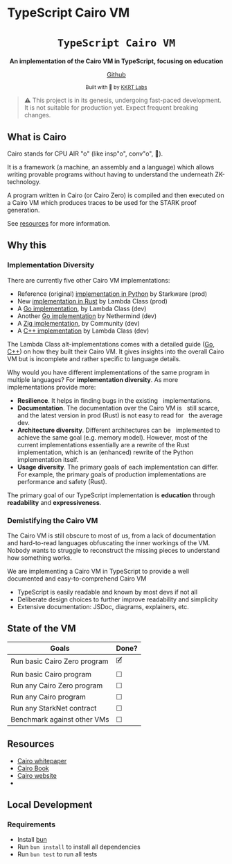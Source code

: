 # TypeScript Cairo VM

<div align="center">
  <h1><code>TypeScript Cairo VM</code></h1>

<strong>An implementation of the Cairo VM in TypeScript, focusing on
education</strong>

[Github](https://github.com/kkrt-labs/cairo-vm-ts)

<sub>Built with 🥕 by <a href="https://twitter.com/KakarotZkEvm">KKRT
Labs</a></sub>

</div>

> ⚠️ This project is in its genesis, undergoing fast-paced development. It is
> not suitable for production yet. Expect frequent breaking changes.

## What is Cairo

Cairo stands for CPU AIR "o" (like insp"o", conv"o", 🤔).

It is a framework (a machine, an assembly and a language) which allows writing
provable programs without having to understand the underneath ZK-technology.

A program written in Cairo (or Cairo Zero) is compiled and then executed on a
Cairo VM which produces traces to be used for the STARK proof generation.

See [resources](#resources) for more information.

## Why this

### Implementation Diversity

There are currently five other Cairo VM implementations:

<!-- Should I add the cairo vm in gs ? and 'oriac', a toy vm in rust -->

- Reference (original)
  [implementation in Python](https://github.com/starkware-libs/cairo-lang) by
  Starkware (prod)
- New [implementation in Rust](https://github.com/lambdaclass/cairo-vm) by
  Lambda Class (prod)
- A [Go implementation](https://github.com/lambdaclass/cairo-vm_in_go), by
  Lambda Class (dev)
- Another [Go implementation](https://github.com/NethermindEth/cairo-vm-go) by
  Nethermind (dev)
- A
  [Zig implementation](https://github.com/keep-starknet-strange/ziggy-starkdust),
  by Community (dev)
- A [C++ implementation](https://github.com/lambdaclass/cairo-vm.c) by Lambda
  Class (dev)

The Lambda Class alt-implementations comes with a detailed guide
([Go](https://github.com/lambdaclass/cairo-vm_in_go/blob/main/README.md#documentation),
[C++](https://github.com/lambdaclass/cairo-vm.c?tab=readme-ov-file#documentation))
on how they built their Cairo VM. It gives insights into the overall Cairo VM
but is incomplete and rather specific to language details.

Why would you have different implementations of the same program in multiple
languages? For **implementation diversity**. As more implementations provide
more:

- **Resilience**. It helps in finding bugs in the existing   implementations.
- **Documentation**. The documentation over the Cairo VM is   still scarce, and
  the latest version in prod (Rust) is not easy to read for   the average dev.
- **Architecture diversity**. Different architectures can be   implemented to
  achieve the same goal (e.g. memory model). However, most of the current
  implementations essentially are a rewrite of the Rust implementation, which is
  an (enhanced) rewrite of the Python implementation itself.
- **Usage diversity**. The primary goals of each implementation can differ. For
  example, the primary goals of production implementations are performance and
  safety (Rust).

The primary goal of our TypeScript implementation is **education** through
**readability** and **expressiveness**.

### Demistifying the Cairo VM

The Cairo VM is still obscure to most of us, from a lack of documentation and
hard-to-read languages obfuscating the inner workings of the VM. Nobody wants to
struggle to reconstruct the missing pieces to understand how something works.

We are implementing a Cairo VM in TypeScript to provide a well documented and
easy-to-comprehend Cairo VM

- TypeScript is easily readable and known by most devs if not all
- Deliberate design choices to further improve readability and simplicity
- Extensive documentation: JSDoc, diagrams, explainers, etc.

## State of the VM

| Goals                        | Done? |
| ---------------------------- | ----- |
| Run basic Cairo Zero program | 🗹     |
| Run basic Cairo program      | ☐     |
| Run any Cairo Zero program   | ☐     |
| Run any Cairo program        | ☐     |
| Run any StarkNet contract    | ☐     |
| Benchmark against other VMs  | ☐     |

<!-- TODO: Add the state of each section of the VM and a small explainer of their purpose (VM core, hints, builtins, runner...) -->

<!-- TODO: Add a Benchmark section when process is nailed -->

## Resources

- [Cairo whitepaper](https://eprint.iacr.org/2021/1063)
- [Cairo Book](https://book.cairo-lang.org/)
- [Cairo website](https://www.cairo-lang.org/)
-

## Local Development

### Requirements

- Install [bun](https://bun.sh/)
- Run `bun install` to install all dependencies
- Run `bun test` to run all tests

<!-- TODO: Add Project Guidelines -->
